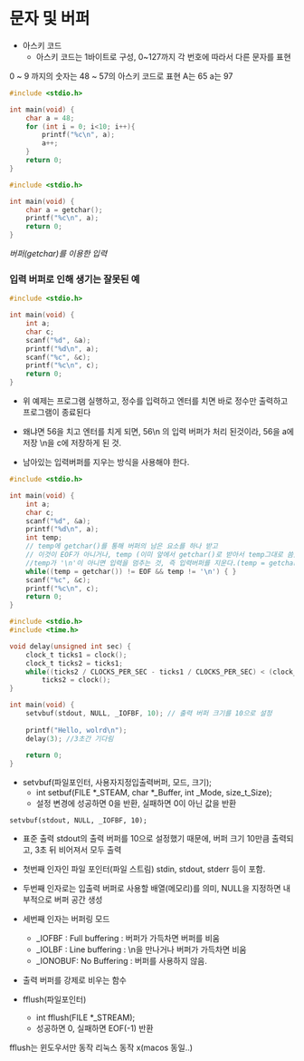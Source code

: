# 문자 및 버퍼

- 아스키 코드
    - 아스키 코드는 1바이트로 구성, 0~127까지 각 번호에 따라서 다른 문자를 표현

0 ~ 9 까지의 숫자는 48 ~ 57의 아스키 코드로 표현
A는 65
a는 97

```c
#include <stdio.h>

int main(void) {
    char a = 48;
    for (int i = 0; i<10; i++){
        printf("%c\n", a);
        a++;
    }
    return 0;
}

```

```c
#include <stdio.h>

int main(void) {
    char a = getchar();
    printf("%c\n", a);
    return 0;
}
```

*버퍼(getchar)를 이용한 입력*



### 입력 버퍼로 인해 생기는 잘못된 예

```c
#include <stdio.h>

int main(void) {
    int a;
    char c;
    scanf("%d", &a);
    printf("%d\n", a);
    scanf("%c", &c);
    printf("%c\n", c);
    return 0;
}
```
- 위 예제는 프로그램 실행하고, 정수를 입력하고 엔터를 치면 바로 정수만 출력하고 프로그램이 종료된다
- 왜냐면 56을 치고 엔터를 치게 되면, 56\n 의 입력 버퍼가 처리 된것이라, 56을 a에 저장 \n을 c에 저장하게 된 것.

- 남아있는 입력버퍼를 지우는 방식을 사용해야 한다.

```c
#include <stdio.h>

int main(void) {
    int a;
    char c;
    scanf("%d", &a);
    printf("%d\n", a);
    int temp;
    // temp에 getchar()를 통해 버퍼의 남은 요소를 하나 받고
    // 이것이 EOF가 아니거나, temp (이미 앞에서 getchar()로 받아서 temp그대로 씀)
    //temp가 '\n'이 아니면 입력을 멈추는 것, 즉 입력버퍼를 지운다.(temp = getchar())
    while((temp = getchar()) != EOF && temp != '\n') { }
    scanf("%c", &c);
    printf("%c\n", c);
    return 0;
}
```


```c
#include <stdio.h>
#include <time.h>

void delay(unsigned int sec) {
    clock_t ticks1 = clock();
    clock_t ticks2 = ticks1;
    while((ticks2 / CLOCKS_PER_SEC - ticks1 / CLOCKS_PER_SEC) < (clock_t)sec)
        ticks2 = clock();
}

int main(void) {
    setvbuf(stdout, NULL, _IOFBF, 10); // 출력 버퍼 크기를 10으로 설정
    
    printf("Hello, wolrd\n");
    delay(3); //3초간 기다림
    
    return 0;
}
```

- setvbuf(파일포인터, 사용자지정입출력버퍼, 모드, 크기);
    - int setbuf(FILE *_STEAM, char *_Buffer, int _Mode, size_t_Size);
    - 설정 변경에 성공하면 0을 반환, 실패하면 0이 아닌 값을 반환

`setvbuf(stdout, NULL, _IOFBF, 10);`
- 표준 출력 stdout의 출력 버퍼를 10으로 설정했기 때문에, 버퍼 크기 10만큼 출력되고, 3초 뒤 비어져서 모두 출력
- 첫번째 인자인 파일 포인터(파일 스트림) stdin, stdout, stderr 등이 포함.
- 두번째 인자로는 입출력 버퍼로 사용할 배열(메모리)를 의미, NULL을 지정하면 내부적으로 버퍼 공간 생성
- 세번째 인자는 버퍼링 모드 
    - _IOFBF : Full buffering : 버퍼가 가득차면 버퍼를 비움
    - _IOLBF : Line buffering : \n을 만나거나 버퍼가 가득차면 비움
    - _IONOBUF: No Buffering : 버퍼를 사용하지 않음.

- 출력 버퍼를 강제로 비우는 함수
- fflush(파일포인터)
    - int fflush(FILE *_STREAM);
    - 성공하면 0, 실패하면 EOF(-1) 반환

fflush는 윈도우서만 동작 리눅스 동작 x(macos 동일..)

